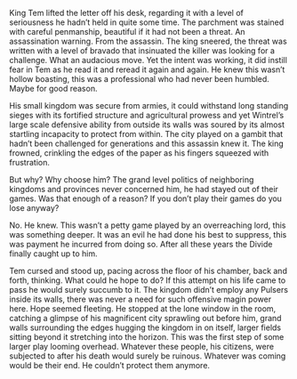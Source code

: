 King Tem lifted the letter off his desk, regarding it with a level of seriousness he hadn’t held in quite some time. The parchment was stained with careful penmanship, beautiful if it had not been a threat. An assassination warning. From the assassin. The king sneered, the threat was written with a level of bravado that insinuated the killer was looking for a challenge. What an audacious move. Yet the intent was working, it did instill fear in Tem as he read it and reread it again and again. He knew this wasn’t hollow boasting, this was a professional who had never been humbled. Maybe for good reason. 

His small kingdom was secure from armies, it could withstand long standing sieges with its fortified structure and agricultural prowess and yet Wintrel’s large scale defensive ability from outside its walls was soured by its almost startling incapacity to protect from within. The city played on a gambit that hadn’t been challenged for generations and this assassin knew it. The king frowned, crinkling the edges of the paper as his fingers squeezed with frustration. 

But why? Why choose him? The grand level politics of neighboring kingdoms and provinces never concerned him, he had stayed out of their games. Was that enough of a reason? If you don’t play their games do you lose anyway? 

No. He knew. This wasn’t a petty game played by an overreaching lord, this was something deeper. It was an evil he had done his best to suppress, this was payment he incurred from doing so. After all these years the Divide finally caught up to him. 

Tem cursed and stood up, pacing across the floor of his chamber, back and forth, thinking. What could he hope to do? If this attempt on his life came to pass he would surely succumb to it. The kingdom didn’t employ any Pulsers inside its walls, there was never a need for such offensive magin power here. Hope seemed fleeting. He stopped at the lone window in the room, catching a glimpse of his magnificent city sprawling out before him, grand walls surrounding the edges hugging the kingdom in on itself, larger fields sitting beyond it stretching into the horizon. This was the first step of some larger play looming overhead. Whatever these people, his citizens,  were subjected to after his death would surely be ruinous. Whatever was coming would be their end. He couldn’t protect them anymore.